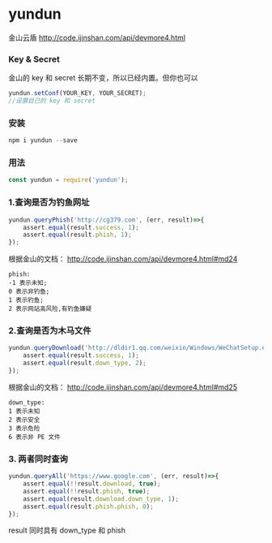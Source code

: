 # yundun
金山云盾 http://code.ijinshan.com/api/devmore4.html

### Key & Secret
金山的 key 和 secret 长期不变，所以已经内置。但你也可以
```javascript
yundun.setConf(YOUR_KEY, YOUR_SECRET);
//设置自己的 key 和 secret
```

### 安装
```javascript
npm i yundun --save
```

### 用法
```javascript
const yundun = require('yundun');
```

### 1.查询是否为钓鱼网址

```javascript
yundun.queryPhish('http://cg379.com', (err, result)=>{
    assert.equal(result.success, 1);
    assert.equal(result.phish, 1);
});
```
根据金山的文档： http://code.ijinshan.com/api/devmore4.html#md24

```
phish:
-1 表示未知;
0 表示非钓鱼;
1 表示钓鱼;
2 表示网站高风险,有钓鱼嫌疑 
```


### 2.查询是否为木马文件

```javascript
yundun.queryDownload('http://dldir1.qq.com/weixin/Windows/WeChatSetup.exe', (err, result)=>{
    assert.equal(result.success, 1);
    assert.equal(result.down_type, 2);
});
```
根据金山的文档： http://code.ijinshan.com/api/devmore4.html#md25

```
down_type:
1 表示未知
2 表示安全
3 表示危险
6 表示非 PE 文件 
```

### 3. 两者同时查询
```javascript
yundun.queryAll('https://www.google.com', (err, result)=>{
    assert.equal(!!result.download, true);
    assert.equal(!!result.phish, true);
    assert.equal(result.download.down_type, 1);
    assert.equal(result.phish.phish, 0);
});
```
result 同时具有 down_type 和 phish
